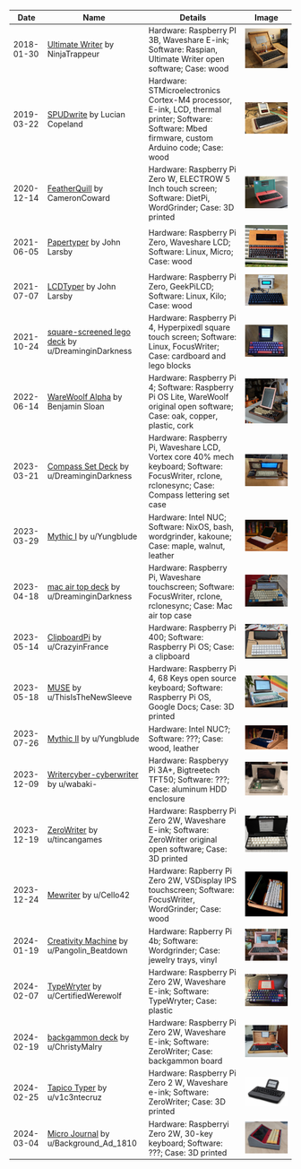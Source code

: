 | Date | Name | Details | Image |
| ---- | ---- | ---- | ---- |
| 2018-01-30 | [Ultimate Writer](https://github.com/picnoir/ultimate-writer) by NinjaTrappeur | Hardware: Raspberry PI 3B, Waveshare E-ink; Software: Raspian, Ultimate Writer open software; Case: wood | [<img src="images/diy/UltimateWriter.jpg">](/images/diy/UltimateWriter.jpg) |
| 2019-03-22 | [SPUDwrite](https://spectrum.ieee.org/write-without-distraction-with-this-diy-eink-typewriter) by Lucian Copeland | Hardware: STMicroelectronics Cortex-M4 processor, E-ink, LCD, thermal printer; Software: Software: Mbed firmware, custom Arduino code; Case: wood | [<img src="images/diy/SPUDwrite.jpg">](/images/diy/SPUDwrite.jpg) |
| 2020-12-14 | [FeatherQuill](https://www.instructables.com/FeatherQuill-34-Hours-of-Distraction-Free-Writing/) by CameronCoward | Hardware: Raspberry Pi Zero W, ELECTROW 5 Inch touch screen; Software: DietPi, WordGrinder; Case: 3D printed | [<img src="images/diy/FeatherQuill.jpg">](/images/diy/FeatherQuill.jpg) |
| 2021-06-05 | [Papertyper](http://www.larsby.com/johan/2021/06/papertyper-digital-typewriter-4/) by John Larsby | Hardware: Raspberry Pi Zero, Waveshare LCD; Software: Linux, Micro; Case: wood | [<img src="images/diy/PaperTyper.jpg">](/images/diy/PaperTyper.jpg) |
| 2021-07-07 | [LCDTyper](http://www.larsby.com/johan/2021/07/lcdtyper/) by John Larsby | Hardware: Raspberry Pi Zero, GeekPiLCD; Software: Linux, Kilo; Case: wood | [<img src="images/diy/LCDTyper.jpg">](/images/diy/LCDTyper.jpg) |
| 2021-10-24 | [square-screened lego deck](https://www.reddit.com/r/cyberDeck/comments/qf7zrh/i_use_this_for_writing_and_everything_autosyncs/) by u/DreaminginDarkness | Hardware: Raspberry Pi 4, Hyperpixedl square touch screen; Software: Linux, FocusWriter; Case: cardboard and lego blocks | [<img src="images/diy/SquareScreenLegoDeck.jpg">](/images/diy/SquareScreenLegoDeck.jpg) |
| 2022-06-14 | [WareWoolf Alpha](https://benjaminsloan.com/2022/06/14/warewoolf-alpha-a-single-purpose-writing-device-i-built/) by Benjamin Sloan | Hardware: Raspberry Pi 4; Software: Raspberry Pi OS Lite, WareWoolf original open software; Case: oak, copper, plastic, cork | [<img src="images/diy/WareWoolfAlpha.jpg">](/images/diy/WareWoolfAlpha.jpg) |
| 2023-03-21 | [Compass Set Deck](https://www.reddit.com/r/writerDeck/comments/11y4wpx/update/) by u/DreaminginDarkness | Hardware: Raspberry Pi, Waveshare LCD, Vortex core 40% mech keyboard; Software: FocusWriter, rclone, rclonesync; Case: Compass lettering set case | [<img src="images/diy/CompassSetDeck.jpg">](/images/diy/CompassSetDeck.jpg) |
| 2023-03-29 | [Mythic I](https://www.reddit.com/r/writerDeck/comments/125wqf4/i_wanted_a_beautiful_computer_and_couldnt_find/) by u/Yungblude | Hardware: Intel NUC; Software: NixOS, bash, wordgrinder, kakoune; Case: maple, walnut, leather | [<img src="images/diy/MythicI.jpg">](/images/diy/MythicI.jpg) |
| 2023-04-18 | [mac air top deck](https://www.reddit.com/r/writerDeck/comments/12rf3i5/the_new_deck_made_with_a_mac_air_top_case_as_the/) by u/DreaminginDarkness | Hardware: Raspberry Pi, Waveshare touchscreen; Software: FocusWriter, rclone, rclonesync; Case: Mac air top case | [<img src="images/diy/MacAirTopDeck.jpg">](/images/diy/MacAirTopDeck.jpg) |
| 2023-05-14 | [ClipboardPi](https://www.reddit.com/r/writerDeck/comments/13hw5vw/the_clipboardpi/) by u/CrazyinFrance | Hardware: Raspberry Pi 400; Software: Raspberry Pi OS; Case: a clipboard | [<img src="images/diy/ClipBoardDeck.jpg">](/images/diy/ClipBoardDeck.jpg) |
| 2023-05-18 | [MUSE](https://www.reddit.com/r/writerDeck/comments/13l0zmx/finally_finished_my_writerdeck_i_call_it_the_muse/) by u/ThisIsTheNewSleeve | Hardware: Raspberry Pi 4, 68 Keys open source keyboard; Software: Raspberry Pi OS, Google Docs; Case: 3D printed | [<img src="images/diy/Muse.jpg">](/images/diy/Muse.jpg) |
| 2023-07-26 | [Mythic II](https://www.reddit.com/r/writerDeck/comments/15akhwr/a_friend_wanted_a_beautiful_serene_computer_he/) by u/Yungblude | Hardware: Intel NUC?; Software: ???; Case: wood, leather | [<img src="images/diy/MythicII.jpg">](/images/diy/MythicII.jpg) |
| 2023-12-09 | [Writercyber-cyberwriter](https://www.reddit.com/r/writerDeck/comments/18e6wop/writercybercyberwriter/) by u/wabaki- | Hardware: Raspberyy Pi 3A+, Bigtreetech TFT50; Software: ???; Case: aluminum HDD enclosure | [<img src="images/diy/WritercyberCyberwriter.jpg">](/images/diy/WritercyberCyberwriter.jpg) |
| 2023-12-19 | [ZeroWriter](https://www.reddit.com/r/writerDeck/comments/18m9ffi/my_eink_typewriter_build_guide/) by u/tincangames | Hardware: Raspberry Pi Zero 2W, Waveshare E-ink; Software: ZeroWriter original open software; Case: 3D printed | [<img src="images/diy/ZeroWriter.jpg">](/images/diy/ZeroWriter.jpg) |
| 2023-12-24 | [Mewriter](https://www.reddit.com/r/writerDeck/comments/18pria7/the_mewriter/) by u/Cello42 | Hardware: Rapberry Pi Zero 2W, VSDisplay IPS touchscreen; Software: FocusWriter, WordGrinder; Case: wood | [<img src="images/diy/Mewriter.jpg">](/images/diy/Mewriter.jpg) |
| 2024-01-19 | [Creativity Machine](https://www.reddit.com/r/writerDeck/comments/19am36v/my_diy_creativity_machine/) by u/Pangolin_Beatdown | Hardware: Rapberry Pi 4b; Software: Wordgrinder; Case: jewelry trays, vinyl | [<img src="images/diy/CreativityMachine.jpg">](/images/diy/CreativityMachine.jpg) |
| 2024-02-07 | [TypeWryter](https://www.reddit.com/r/writerDeck/comments/1alauai/my_slate_writerdeck_i_call_it_my_typewryter/) by u/CertifiedWerewolf | Hardware: Raspberry Pi Zero 2W, Waveshare E-ink; Software: TypeWryter; Case: plastic | [<img src="images/diy/TypeWryter.jpg">](/images/diy/TypeWryter.jpg) |
| 2024-02-19 | [backgammon deck](https://www.reddit.com/r/writerDeck/comments/1aur99n/first_attempt_work_in_progress/) by u/ChristyMalry | Hardware: Raspberry Pi Zero 2W, Waveshare E-ink; Software: ZeroWriter; Case: backgammon board | [<img src="images/diy/Backgammon.jpg">](/images/diy/Backgammon.jpg) |
| 2024-02-25 | [Tapico Typer](https://www.reddit.com/r/writerDeck/comments/1b03zy0/tapico_typer_a_calculator_but_for_words/) by u/v1c3ntecruz | Hardware: Raspberry Pi Zero 2 W, Waveshare e-ink; Software: ZeroWriter; Case: 3D printed | [<img src="images/diy/TapicoTyper.jpg">](/images/diy/TapicoTyper.jpg) |
| 2024-03-04 | [Micro Journal](https://github.com/unkyulee/micro-journal) by u/Background_Ad_1810 | Hardware: Raspberryi Zero 2W, 30-key keyboard; Software: ???; Case: 3D printed | [<img src="images/diy/MicroJournal.jpg">](/images/diy/MicroJournal.jpg) |

